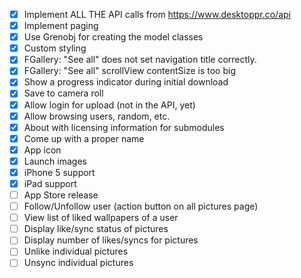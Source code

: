 - [X] Implement ALL THE API calls from https://www.desktoppr.co/api
- [X] Implement paging
- [X] Use Grenobj for creating the model classes
- [X] Custom styling 
- [X] FGallery: "See all" does not set navigation title correctly.
- [X] FGallery: "See all" scrollView contentSize is too big
- [X] Show a progress indicator during initial download
- [X] Save to camera roll
- [X] Allow login for upload (not in the API, yet)
- [X] Allow browsing users, random, etc.
- [X] About with licensing information for submodules
- [X] Come up with a proper name
- [X] App icon
- [X] Launch images
- [X] iPhone 5 support
- [X] iPad support
- [ ] App Store release
- [ ] Follow/Unfollow user (action button on all pictures page)
- [ ] View list of liked wallpapers of a user
- [ ] Display like/sync status of pictures
- [ ] Display number of likes/syncs for pictures
- [ ] Unlike individual pictures
- [ ] Unsync individual pictures
